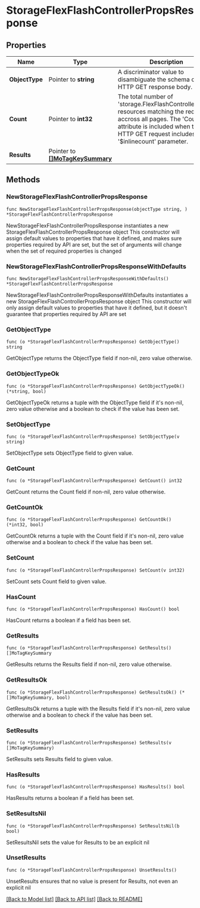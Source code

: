 # StorageFlexFlashControllerPropsResponse

## Properties

Name | Type | Description | Notes
------------ | ------------- | ------------- | -------------
**ObjectType** | Pointer to **string** | A discriminator value to disambiguate the schema of a HTTP GET response body. | 
**Count** | Pointer to **int32** | The total number of &#39;storage.FlexFlashControllerProps&#39; resources matching the request, accross all pages. The &#39;Count&#39; attribute is included when the HTTP GET request includes the &#39;$inlinecount&#39; parameter. | [optional] 
**Results** | Pointer to [**[]MoTagKeySummary**](mo.TagKeySummary.md) |  | [optional] 

## Methods

### NewStorageFlexFlashControllerPropsResponse

`func NewStorageFlexFlashControllerPropsResponse(objectType string, ) *StorageFlexFlashControllerPropsResponse`

NewStorageFlexFlashControllerPropsResponse instantiates a new StorageFlexFlashControllerPropsResponse object
This constructor will assign default values to properties that have it defined,
and makes sure properties required by API are set, but the set of arguments
will change when the set of required properties is changed

### NewStorageFlexFlashControllerPropsResponseWithDefaults

`func NewStorageFlexFlashControllerPropsResponseWithDefaults() *StorageFlexFlashControllerPropsResponse`

NewStorageFlexFlashControllerPropsResponseWithDefaults instantiates a new StorageFlexFlashControllerPropsResponse object
This constructor will only assign default values to properties that have it defined,
but it doesn't guarantee that properties required by API are set

### GetObjectType

`func (o *StorageFlexFlashControllerPropsResponse) GetObjectType() string`

GetObjectType returns the ObjectType field if non-nil, zero value otherwise.

### GetObjectTypeOk

`func (o *StorageFlexFlashControllerPropsResponse) GetObjectTypeOk() (*string, bool)`

GetObjectTypeOk returns a tuple with the ObjectType field if it's non-nil, zero value otherwise
and a boolean to check if the value has been set.

### SetObjectType

`func (o *StorageFlexFlashControllerPropsResponse) SetObjectType(v string)`

SetObjectType sets ObjectType field to given value.


### GetCount

`func (o *StorageFlexFlashControllerPropsResponse) GetCount() int32`

GetCount returns the Count field if non-nil, zero value otherwise.

### GetCountOk

`func (o *StorageFlexFlashControllerPropsResponse) GetCountOk() (*int32, bool)`

GetCountOk returns a tuple with the Count field if it's non-nil, zero value otherwise
and a boolean to check if the value has been set.

### SetCount

`func (o *StorageFlexFlashControllerPropsResponse) SetCount(v int32)`

SetCount sets Count field to given value.

### HasCount

`func (o *StorageFlexFlashControllerPropsResponse) HasCount() bool`

HasCount returns a boolean if a field has been set.

### GetResults

`func (o *StorageFlexFlashControllerPropsResponse) GetResults() []MoTagKeySummary`

GetResults returns the Results field if non-nil, zero value otherwise.

### GetResultsOk

`func (o *StorageFlexFlashControllerPropsResponse) GetResultsOk() (*[]MoTagKeySummary, bool)`

GetResultsOk returns a tuple with the Results field if it's non-nil, zero value otherwise
and a boolean to check if the value has been set.

### SetResults

`func (o *StorageFlexFlashControllerPropsResponse) SetResults(v []MoTagKeySummary)`

SetResults sets Results field to given value.

### HasResults

`func (o *StorageFlexFlashControllerPropsResponse) HasResults() bool`

HasResults returns a boolean if a field has been set.

### SetResultsNil

`func (o *StorageFlexFlashControllerPropsResponse) SetResultsNil(b bool)`

 SetResultsNil sets the value for Results to be an explicit nil

### UnsetResults
`func (o *StorageFlexFlashControllerPropsResponse) UnsetResults()`

UnsetResults ensures that no value is present for Results, not even an explicit nil

[[Back to Model list]](../README.md#documentation-for-models) [[Back to API list]](../README.md#documentation-for-api-endpoints) [[Back to README]](../README.md)


